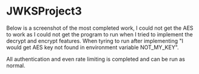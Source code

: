 # JWKSProject3

Below is a screenshot of the most completed work, I could not get the AES to work as I could not get the program to run when I tried to implement the decrypt and encrypt features. When tyring to run after implementing "I would get AES key not found in environment variable NOT_MY_KEY". 

All authentication and even rate limiting is completed and can be run as normal. 
